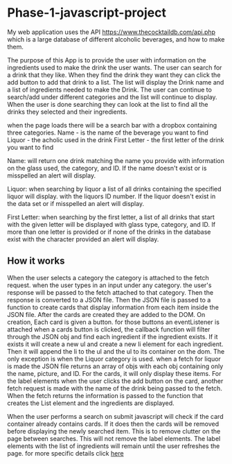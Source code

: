 # Phase-1-javascript-project

My web application uses the API https://www.thecocktaildb.com/api.php which is a large database of different alcoholic beverages, and how to make them.

The purpose of this App is to provide the user with information on the ingredients used to make the drink the user wants. The user can search for a drink that they like. When they find the drink they want they can click the add button to add that drink to a list. The list will display the Drink name and a list of ingredients needed to make the Drink. The user can continue to search/add under different categories and the list will continue to display. When the user is done searching they can look at the list to find all the drinks they selected and their ingredients. 

when the page loads there will be a search bar with a dropbox containing three categories. 
    Name - is the name of the beverage you want to find
    Liquor - the acholic used in the drink
    First Letter - the first letter of the drink you want to find

Name: will return one drink matching the name you provide with information on the glass used, the category, and ID. If the name doesn't exist or is misspelled an alert will display.

Liquor: when searching by liquor a list of all drinks containing the specified liquor will display. with the liquors ID number. If the liquor doesn't exist in the data set or if misspelled an alert will display.

First Letter: when searching by the first letter, a list of all drinks that start with the given letter will be displayed with glass type, category, and ID. If more than one letter is provided or if none of the drinks in the database exist with the character provided an alert will display.

## How it works

When the user selects a category the category is attached to the fetch request. when the user types in an input under any category. the user's response will be passed to the fetch attached to that category. Then the response is converted to a JSON file. Then the JSON file is passed to a function to create cards that display information from each item inside the JSON file. After the cards are created they are added to the DOM. On creation, Each card is given a button. for those buttons an eventListener is attached when a cards button is clicked, the callback function will filter through the JSON obj and find each ingredient if the ingredient exists. If it exists it will create a new ul and create a new li element for each ingredient. Then it will append the li to the ul and the ul to its container on the dom. The only exception is when the Liquor category is used. when a fetch for liquor is made the JSON file returns an array of objs with each obj containing only the name, picture, and ID. For the cards, it will only display these items. For the label elements when the user clicks the add button on the card, another fetch request is made with the name of the drink being passed to the fetch. When the fetch returns the information is passed to the function that creates the List element and the ingredients are displayed.

When the user performs a search on submit javascript will check if the card container already contains cards. If it does then the cards will be removed before displaying the newly searched item. This is to remove clutter on the page between searches. This will not remove the label elements. The label elements with the list of ingredients will remain until the user refreshes the page.
for more specific details click [here](functionNotes.md)


